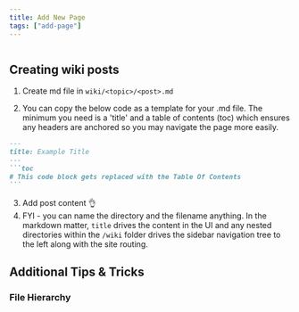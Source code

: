 ```yaml
---
title: Add New Page
tags: ["add-page"]
---
```

```toc
```
## Creating wiki posts

1. Create md file in `wiki/<topic>/<post>.md`

2. You can copy the below code as a template for your .md file. The minimum you need is a 'title' and a table of contents (toc) which ensures any headers are anchored so you may navigate the page more easily.

````md:title=example-topic-matter.md
---
title: Example Title
---
```toc
# This code block gets replaced with the Table Of Contents
```
````
3. Add post content 👌
4. FYI - you can name the directory and the filename anything. In the markdown matter, `title` drives the content in the UI and any nested directories within the `/wiki` folder drives the sidebar navigation tree to the left along with the site routing.

## Additional Tips & Tricks

### File Hierarchy
